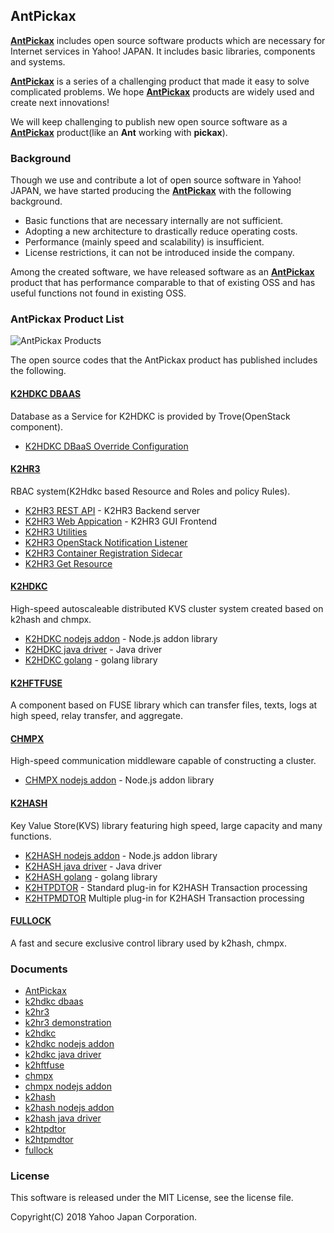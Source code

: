 AntPickax
---------

[**AntPickax**](https://antpick.ax/) includes open source software products which are necessary for Internet services in Yahoo! JAPAN. It includes basic libraries, components and systems.

[**AntPickax**](https://antpick.ax/) is a series of a challenging product that made it easy to solve complicated problems. We hope [**AntPickax**](https://antpick.ax/) products are widely used and create next innovations!

We will keep challenging to publish new open source software as a [**AntPickax**](https://antpick.ax/) product(like an **Ant** working with **pickax**).

### **Background**
Though we use and contribute a lot of open source software in Yahoo! JAPAN, we have started producing the [**AntPickax**](https://antpick.ax/) with the following background.
- Basic functions that are necessary internally are not sufficient.
- Adopting a new architecture to drastically reduce operating costs.
- Performance (mainly speed and scalability) is insufficient.
- License restrictions, it can not be introduced inside the company.

Among the created software, we have released software as an [**AntPickax**](https://antpick.ax/) product that has performance comparable to that of existing OSS and has useful functions not found in existing OSS.

### **AntPickax Product List**

![AntPickax Products](https://antpick.ax/images/top_antpickax.png)

The open source codes that the AntPickax product has published includes the following.

#### [K2HDKC DBAAS](https://github.com/yahoojapan/k2hdkc_dbaas)
Database as a Service for K2HDKC is provided by Trove(OpenStack component).
- [K2HDKC DBaaS Override Configuration](https://github.com/yahoojapan/k2hdkc_dbaas_override_conf)

#### [K2HR3](https://github.com/yahoojapan/k2hr3)
RBAC system(K2Hdkc based Resource and Roles and policy Rules).  
- [K2HR3 REST API](https://github.com/yahoojapan/k2hr3_api) - K2HR3 Backend server
- [K2HR3 Web Appication](https://github.com/yahoojapan/k2hr3_app) - K2HR3 GUI Frontend
- [K2HR3 Utilities](https://github.com/yahoojapan/k2hr3_utils)
- [K2HR3 OpenStack Notification Listener](https://github.com/yahoojapan/k2hr3_osnl)
- [K2HR3 Container Registration Sidecar](https://github.com/yahoojapan/k2hr3_sidecar)
- [K2HR3 Get Resource](https://github.com/yahoojapan/k2hr3_get_resource)

#### [K2HDKC](https://github.com/yahoojapan/k2hdkc)
High-speed autoscaleable distributed KVS cluster system created based on k2hash and chmpx.
- [K2HDKC nodejs addon](https://github.com/yahoojapan/k2hdkc_nodejs) - Node.js addon library
- [K2HDKC java driver](https://github.com/yahoojapan/k2hdkc_java) - Java driver
- [K2HDKC golang](https://github.com/yahoojapan/k2hdkc_go) - golang library

#### [K2HFTFUSE](https://github.com/yahoojapan/k2hftfuse)
A component based on FUSE library which can transfer files, texts, logs at high speed, relay transfer, and aggregate.

#### [CHMPX](https://github.com/yahoojapan/chmpx)
High-speed communication middleware capable of constructing a cluster.
- [CHMPX nodejs addon](https://github.com/yahoojapan/chmpx_nodejs) - Node.js addon library

#### [K2HASH](https://github.com/yahoojapan/k2hash)
Key Value Store(KVS) library featuring high speed, large capacity and many functions.
- [K2HASH nodejs addon](https://github.com/yahoojapan/k2hash_nodejs) - Node.js addon library
- [K2HASH java driver](https://github.com/yahoojapan/k2hash_java) - Java driver
- [K2HASH golang](https://github.com/yahoojapan/k2hash_go) - golang library
- [K2HTPDTOR](https://github.com/yahoojapan/k2htp_dtor) - Standard plug-in for K2HASH Transaction processing
- [K2HTPMDTOR](https://github.com/yahoojapan/k2htp_mdtor) Multiple plug-in for K2HASH Transaction processing

#### [FULLOCK](https://github.com/yahoojapan/fullock)
A fast and secure exclusive control library used by k2hash, chmpx.

### Documents
- [AntPickax](https://antpick.ax/)
- [k2hdkc dbaas](https://dbaas.k2hdkc.antpick.ax/)
- [k2hr3](https://k2hr3.antpick.ax/)
- [k2hr3 demonstration](https://demo.k2hr3.antpick.ax/)
- [k2hdkc](https://k2hdkc.antpick.ax/)
- [k2hdkc nodejs addon](https://nodejs.k2hdkc.antpick.ax/)
- [k2hdkc java driver](https://java.k2hdkc.antpick.ax/)
- [k2hftfuse](https://k2hftfuse.antpick.ax/)
- [chmpx](https://chmpx.antpick.ax/)
- [chmpx nodejs addon](https://nodejs.chmpx.antpick.ax/)
- [k2hash](https://k2hash.antpick.ax/)
- [k2hash nodejs addon](https://nodejs.k2hash.antpick.ax/)
- [k2hash java driver](https://java.k2hash.antpick.ax/)
- [k2htpdtor](https://k2htpdtor.antpick.ax/)
- [k2htpmdtor](https://k2htpmdtor.antpick.ax/)
- [fullock](https://fullock.antpick.ax/)

### License
This software is released under the MIT License, see the license file.

Copyright(C) 2018 Yahoo Japan Corporation.
